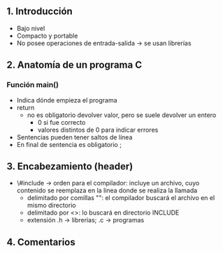 ## 1. Introducción
- Bajo nivel
- Compacto y portable
- No posee operaciones de entrada-salida -> se usan librerías
## 2. Anatomía de un programa C
### Función main()
- Indica dónde empieza el programa
- return
	- no es obligatorio devolver valor, pero se suele devolver un entero
		- 0 si fue correcto
		- valores distintos de 0 para indicar errores
- Sentencias pueden tener saltos de línea
- En final de sentencia es obligatorio ;
## 3. Encabezamiento (header)
- \\#include -> orden para el compilador: incluye un archivo, cuyo contenido se reemplaza en la linea donde se realiza la llamada
	- delimitado por comillas "": el compilador buscará el archivo en el mismo directorio
	- delimitado por <>: lo buscará en directorio INCLUDE
	- extensión .h -> librerías; .c -> programas
## 4. Comentarios

